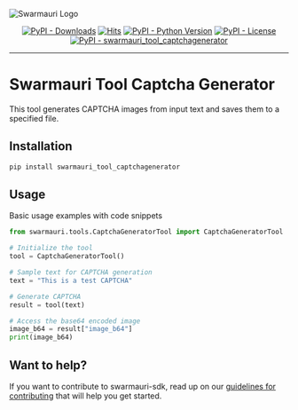 
![Swarmauri Logo](https://res.cloudinary.com/dbjmpekvl/image/upload/v1730099724/Swarmauri-logo-lockup-2048x757_hww01w.png)

<p align="center">
    <a href="https://pypi.org/project/swarmauri_tool_captchagenerator/">
        <img src="https://img.shields.io/pypi/dm/swarmauri_tool_captchagenerator" alt="PyPI - Downloads"/></a>
    <a href="https://hits.sh/github.com/swarmauri/swarmauri-sdk/tree/master/pkgs/community/swarmauri_tool_captchagenerator/">
        <img alt="Hits" src="https://hits.sh/github.com/swarmauri/swarmauri-sdk/tree/master/pkgs/community/swarmauri_tool_captchagenerator.svg"/></a>
    <a href="https://pypi.org/project/swarmauri_tool_captchagenerator/">
        <img src="https://img.shields.io/pypi/pyversions/swarmauri_tool_captchagenerator" alt="PyPI - Python Version"/></a>
    <a href="https://pypi.org/project/swarmauri_tool_captchagenerator/">
        <img src="https://img.shields.io/pypi/l/swarmauri_tool_captchagenerator" alt="PyPI - License"/></a>
    <a href="https://pypi.org/project/swarmauri_tool_captchagenerator/">
        <img src="https://img.shields.io/pypi/v/swarmauri_tool_captchagenerator?label=swarmauri_tool_captchagenerator&color=green" alt="PyPI - swarmauri_tool_captchagenerator"/></a>
</p>

---

# Swarmauri Tool Captcha Generator

This tool generates CAPTCHA images from input text and saves them to a specified file.

## Installation

```bash
pip install swarmauri_tool_captchagenerator
```

## Usage
Basic usage examples with code snippets
```python
from swarmauri.tools.CaptchaGeneratorTool import CaptchaGeneratorTool

# Initialize the tool
tool = CaptchaGeneratorTool()

# Sample text for CAPTCHA generation
text = "This is a test CAPTCHA"

# Generate CAPTCHA
result = tool(text)

# Access the base64 encoded image
image_b64 = result["image_b64"]
print(image_b64)
```
## Want to help?

If you want to contribute to swarmauri-sdk, read up on our [guidelines for contributing](https://github.com/swarmauri/swarmauri-sdk/blob/master/contributing.md) that will help you get started.

